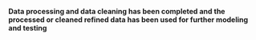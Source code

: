 ******Data processing and data cleaning has been completed and the processed or cleaned refined data has been used for further modeling and testing******
